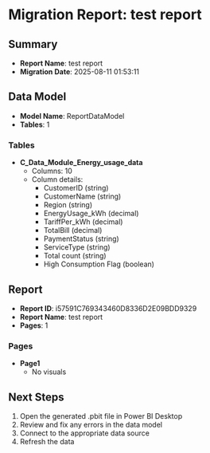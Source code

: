 # Migration Report: test report

## Summary

- **Report Name**: test report
- **Migration Date**: 2025-08-11 01:53:11

## Data Model

- **Model Name**: ReportDataModel
- **Tables**: 1

### Tables

- **C_Data_Module_Energy_usage_data**
  - Columns: 10
  - Column details:
    - CustomerID (string)
    - CustomerName (string)
    - Region (string)
    - EnergyUsage_kWh (decimal)
    - TariffPer_kWh (decimal)
    - TotalBill (decimal)
    - PaymentStatus (string)
    - ServiceType (string)
    - Total count (string)
    - High Consumption Flag (boolean)


## Report

- **Report ID**: i57591C769343460D8336D2E09BDD9329
- **Report Name**: test report
- **Pages**: 1

### Pages

- **Page1**
  - No visuals


## Next Steps

1. Open the generated .pbit file in Power BI Desktop
2. Review and fix any errors in the data model
3. Connect to the appropriate data source
4. Refresh the data
